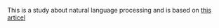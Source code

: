 This is a study about natural language processing and is based on [this articel](https://hackernoon.com/finding-the-most-important-sentences-using-nlp-tf-idf-3065028897a3)